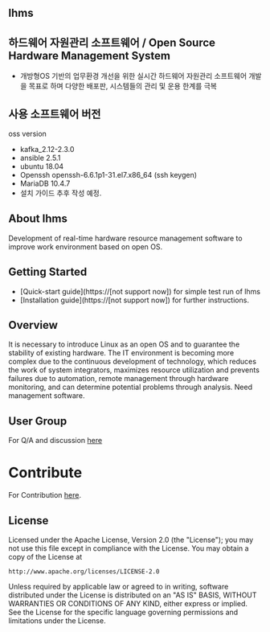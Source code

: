 ## lhms 

## 하드웨어 자원관리 소프트웨어 / Open Source Hardware Management System
- 개방형OS 기반의 업무환경 개선을 위한 실시간 하드웨어 자원관리 소프트웨어 개발을 목표로 하며 다양한 배포판, 시스템들의 관리 및 운용 한계를 극복

## 사용 소프트웨어 버전
oss version
- kafka_2.12-2.3.0
- ansible 2.5.1
- ubuntu 18.04
- Openssh openssh-6.6.1p1-31.el7.x86_64 (ssh keygen)
- MariaDB 10.4.7
- 설치 가이드 추후 작성 예정.

## About lhms
Development of real-time hardware resource management software to improve work environment based on open OS.

## Getting Started
 * [Quick-start guide](https://[not support now]) for simple test run of lhms
 * [Installation guide](https://[not support now]) for further instructions.

## Overview
It is necessary to introduce Linux as an open OS and to guarantee the stability of existing hardware.
The IT environment is becoming more complex due to the continuous development of technology, which reduces the work of system integrators, maximizes resource utilization and prevents failures due to automation, remote management through hardware monitoring, and can determine potential problems through analysis. Need management software.

## User Group
For Q/A and discussion [here](https://groups.google.com/d/forum/liwonace_lhms)

# Contribute
For Contribution [here](https://github.com/liwonace/lhms/blob/master/CONTRIBUTING.md).

## License
Licensed under the Apache License, Version 2.0 (the "License");
you may not use this file except in compliance with the License.
You may obtain a copy of the License at

    http://www.apache.org/licenses/LICENSE-2.0

Unless required by applicable law or agreed to in writing, software
distributed under the License is distributed on an "AS IS" BASIS,
WITHOUT WARRANTIES OR CONDITIONS OF ANY KIND, either express or implied.
See the License for the specific language governing permissions and
limitations under the License.
